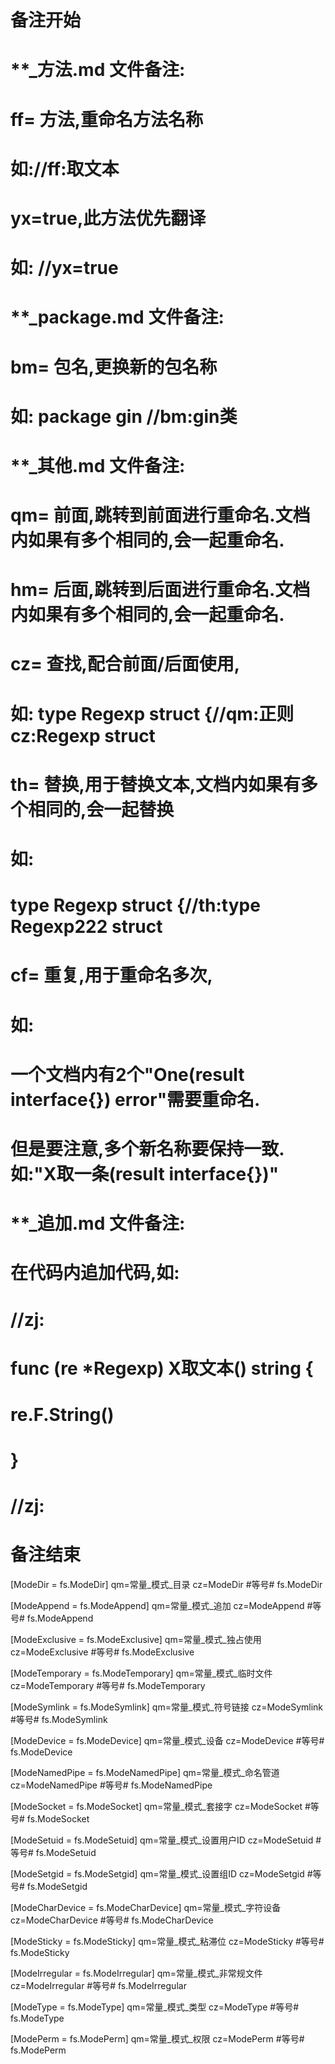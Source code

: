 # 备注开始
# **_方法.md 文件备注:
# ff= 方法,重命名方法名称
# 如://ff:取文本
#
# yx=true,此方法优先翻译
# 如: //yx=true


# **_package.md 文件备注:
# bm= 包名,更换新的包名称 
# 如: package gin //bm:gin类


# **_其他.md 文件备注:
# qm= 前面,跳转到前面进行重命名.文档内如果有多个相同的,会一起重命名.
# hm= 后面,跳转到后面进行重命名.文档内如果有多个相同的,会一起重命名.
# cz= 查找,配合前面/后面使用,
# 如: type Regexp struct {//qm:正则 cz:Regexp struct
#
# th= 替换,用于替换文本,文档内如果有多个相同的,会一起替换
# 如:
# type Regexp struct {//th:type Regexp222 struct
#
# cf= 重复,用于重命名多次,
# 如: 
# 一个文档内有2个"One(result interface{}) error"需要重命名.
# 但是要注意,多个新名称要保持一致. 如:"X取一条(result interface{})"


# **_追加.md 文件备注:
# 在代码内追加代码,如:
# //zj:
# func (re *Regexp) X取文本() string { 
#    re.F.String()
# }
# //zj:
# 备注结束

[ModeDir        = fs.ModeDir]
qm=常量_模式_目录
cz=ModeDir        #等号# fs.ModeDir

[ModeAppend     = fs.ModeAppend]
qm=常量_模式_追加
cz=ModeAppend     #等号# fs.ModeAppend

[ModeExclusive  = fs.ModeExclusive]
qm=常量_模式_独占使用
cz=ModeExclusive  #等号# fs.ModeExclusive

[ModeTemporary  = fs.ModeTemporary]
qm=常量_模式_临时文件
cz=ModeTemporary  #等号# fs.ModeTemporary

[ModeSymlink    = fs.ModeSymlink]
qm=常量_模式_符号链接
cz=ModeSymlink    #等号# fs.ModeSymlink

[ModeDevice     = fs.ModeDevice]
qm=常量_模式_设备
cz=ModeDevice     #等号# fs.ModeDevice

[ModeNamedPipe  = fs.ModeNamedPipe]
qm=常量_模式_命名管道
cz=ModeNamedPipe  #等号# fs.ModeNamedPipe

[ModeSocket     = fs.ModeSocket]
qm=常量_模式_套接字
cz=ModeSocket     #等号# fs.ModeSocket

[ModeSetuid     = fs.ModeSetuid]
qm=常量_模式_设置用户ID
cz=ModeSetuid     #等号# fs.ModeSetuid

[ModeSetgid     = fs.ModeSetgid]
qm=常量_模式_设置组ID
cz=ModeSetgid     #等号# fs.ModeSetgid

[ModeCharDevice = fs.ModeCharDevice]
qm=常量_模式_字符设备
cz=ModeCharDevice #等号# fs.ModeCharDevice

[ModeSticky     = fs.ModeSticky]
qm=常量_模式_粘滞位
cz=ModeSticky     #等号# fs.ModeSticky

[ModeIrregular  = fs.ModeIrregular]
qm=常量_模式_非常规文件
cz=ModeIrregular  #等号# fs.ModeIrregular

[ModeType = fs.ModeType]
qm=常量_模式_类型
cz=ModeType #等号# fs.ModeType

[ModePerm = fs.ModePerm]
qm=常量_模式_权限
cz=ModePerm #等号# fs.ModePerm
